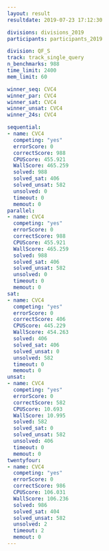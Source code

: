 ```yaml
---
layout: result
resultdate: 2019-07-23 17:12:30

divisions: divisions_2019
participants: participants_2019

division: QF_S
track: track_single_query
n_benchmarks: 988
time_limit: 2400
mem_limit: 60

winner_seq: CVC4
winner_par: CVC4
winner_sat: CVC4
winner_unsat: CVC4
winner_24s: CVC4

sequential:
- name: CVC4
  competing: "yes"
  errorScore: 0
  correctScore: 988
  CPUScore: 455.921
  WallScore: 465.259
  solved: 988
  solved_sat: 406
  solved_unsat: 582
  unsolved: 0
  timeout: 0
  memout: 0
parallel:
- name: CVC4
  competing: "yes"
  errorScore: 0
  correctScore: 988
  CPUScore: 455.921
  WallScore: 465.259
  solved: 988
  solved_sat: 406
  solved_unsat: 582
  unsolved: 0
  timeout: 0
  memout: 0
sat:
- name: CVC4
  competing: "yes"
  errorScore: 0
  correctScore: 406
  CPUScore: 445.229
  WallScore: 454.263
  solved: 406
  solved_sat: 406
  solved_unsat: 0
  unsolved: 582
  timeout: 0
  memout: 0
unsat:
- name: CVC4
  competing: "yes"
  errorScore: 0
  correctScore: 582
  CPUScore: 10.693
  WallScore: 10.995
  solved: 582
  solved_sat: 0
  solved_unsat: 582
  unsolved: 406
  timeout: 0
  memout: 0
twentyfour:
- name: CVC4
  competing: "yes"
  errorScore: 0
  correctScore: 986
  CPUScore: 106.031
  WallScore: 106.236
  solved: 986
  solved_sat: 404
  solved_unsat: 582
  unsolved: 2
  timeout: 2
  memout: 0
---
```

